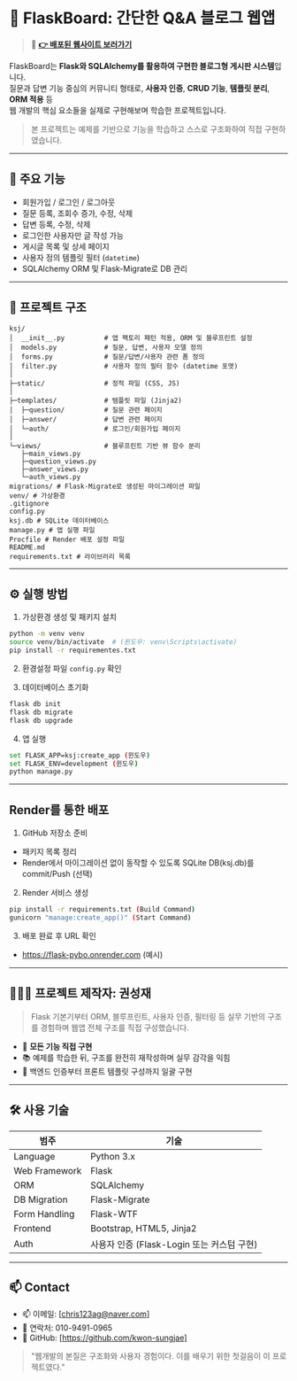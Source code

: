 # 📝 FlaskBoard: 간단한 Q&A 블로그 웹앱

> 📍 **[👉 배포된 웹사이트 보러가기](https://flask-pybo.onrender.com)**

FlaskBoard는 **Flask와 SQLAlchemy를 활용하여 구현한 블로그형 게시판 시스템**입니다.  
질문과 답변 기능 중심의 커뮤니티 형태로, **사용자 인증**, **CRUD 기능**, **템플릿 분리**, **ORM 적용** 등  
웹 개발의 핵심 요소들을 실제로 구현해보며 학습한 프로젝트입니다.

> 본 프로젝트는 예제를 기반으로 기능을 학습하고 스스로 구조화하여 직접 구현하였습니다.

---

## 📌 주요 기능

- 회원가입 / 로그인 / 로그아웃
- 질문 등록, 조회수 증가, 수정, 삭제
- 답변 등록, 수정, 삭제
- 로그인한 사용자만 글 작성 가능
- 게시글 목록 및 상세 페이지
- 사용자 정의 템플릿 필터 (`datetime`)
- SQLAlchemy ORM 및 Flask-Migrate로 DB 관리

---

## 📁 프로젝트 구조

```
ksj/
│  __init__.py          # 앱 팩토리 패턴 적용, ORM 및 블루프린트 설정
│  models.py            # 질문, 답변, 사용자 모델 정의
│  forms.py             # 질문/답변/사용자 관련 폼 정의
│  filter.py            # 사용자 정의 필터 함수 (datetime 포맷)
│
├─static/               # 정적 파일 (CSS, JS)
│
├─templates/            # 템플릿 파일 (Jinja2)
│  ├─question/          # 질문 관련 페이지
│  ├─answer/            # 답변 관련 페이지
│  └─auth/              # 로그인/회원가입 페이지
│
└─views/                # 블루프린트 기반 뷰 함수 분리
   ├─main_views.py
   ├─question_views.py
   ├─answer_views.py
   └─auth_views.py
migrations/ # Flask-Migrate로 생성된 마이그레이션 파일
venv/ # 가상환경
.gitignore
config.py
ksj.db # SQLite 데이터베이스
manage.py # 앱 실행 파일
Procfile # Render 배포 설정 파일
README.md
requirements.txt # 라이브러리 목록
```

---

## ⚙️ 실행 방법

1. 가상환경 생성 및 패키지 설치
```bash
python -m venv venv
source venv/bin/activate  # (윈도우: venv\Scripts\activate)
pip install -r requirementes.txt
```

2. 환경설정 파일 `config.py` 확인

3. 데이터베이스 초기화
```bash
flask db init
flask db migrate
flask db upgrade
```

4. 앱 실행
```bash
set FLASK_APP=ksj:create_app (윈도우)
set FLASK_ENV=development (윈도우)
python manage.py
```

---

## Render를 통한 배포

1. GitHub 저장소 준비
- 패키지 목록 정리
- Render에서 마이그레이션 없이 동작할 수 있도록 SQLite DB(ksj.db)를 commit/Push (선택)

2. Render 서비스 생성
```bash
pip install -r requirements.txt (Build Command)
gunicorn "manage:create_app()" (Start Command)
```

3. 배포 완료 후 URL 확인
- https://flask-pybo.onrender.com (예시)

---

## 🙋🏻‍♂️ 프로젝트 제작자: 권성재

> Flask 기본기부터 ORM, 블루프린트, 사용자 인증, 필터링 등 실무 기반의 구조를 경험하며 웹앱 전체 구조를 직접 구성했습니다.

- 📌 **모든 기능 직접 구현**
- 📚 예제를 학습한 뒤, 구조를 완전히 재작성하며 실무 감각을 익힘
- 🔐 백엔드 인증부터 프론트 템플릿 구성까지 일괄 구현

---

## 🛠 사용 기술

| 범주 | 기술 |
|------|------|
| Language | Python 3.x |
| Web Framework | Flask |
| ORM | SQLAlchemy |
| DB Migration | Flask-Migrate |
| Form Handling | Flask-WTF |
| Frontend | Bootstrap, HTML5, Jinja2 |
| Auth | 사용자 인증 (Flask-Login 또는 커스텀 구현) |

---

## 📫 Contact

- 📫 이메일: [chris123ag@naver.com] 
- 📱  연락처: 010-9491-0965
- 🔗 GitHub: [https://github.com/kwon-sungjae]

> "웹개발의 본질은 구조화와 사용자 경험이다. 이를 배우기 위한 첫걸음이 이 프로젝트였다."
